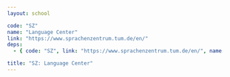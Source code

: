 ```yaml
---
layout: school

code: "SZ"
name: "Language Center"
link: "https://www.sprachenzentrum.tum.de/en/"
deps:
  - { code: "SZ", link: "https://www.sprachenzentrum.tum.de/en/", name: "Language Center" }

title: "SZ: Language Center"
---
```



